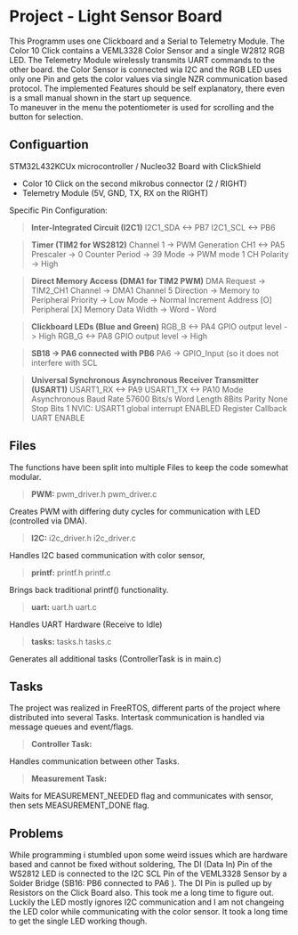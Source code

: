 ﻿# Project - Light Sensor Board
This Programm uses one Clickboard and a Serial to Telemetry Module. The Color 10 Click contains a VEML3328 Color Sensor and a single W2812 RGB LED. 
The Telemetry Module wirelessly transmits UART commands to the other board.
the Color Sensor is connected wia I2C and the RGB LED uses only one Pin and gets the color values via single NZR communication based protocol. 
The implemented Features should be self explanatory, there even is a small manual shown in the start up sequence.  
To maneuver in the menu the potentiometer is used for scrolling and the button for selection.

## Configuartion
STM32L432KCUx microcontroller / Nucleo32 Board with ClickShield
- Color 10 Click on the second mikrobus connector (2 / RIGHT)
- Telemetry Module (5V, GND, TX, RX on the RIGHT)

Specific Pin Configuration:
>**Inter-Integrated Circuit (I2C1)**
>I2C1_SDA <-> PB7
>I2C1_SCL <-> PB6

>**Timer (TIM2 for WS2812)**
>Channel 1 -> PWM Generation CH1 <-> PA5
>Prescaler -> 0
>Counter Period -> 39
>Mode -> PWM mode 1
>CH Polarity -> High

>**Direct Memory Access (DMA1 for TIM2 PWM)**
>DMA Request -> TIM2_CH1
>Channel -> DMA1 Channel 5
>Direction -> Memory to Peripheral
>Priority -> Low
>Mode -> Normal
>Increment Address  [O] Peripheral [X] Memory
>Data Width -> Word - Word

>**Clickboard LEDs (Blue and Green)**
>RGB_B <-> PA4 
>GPIO output level -> High
>RGB_G <-> PA8
>GPIO output level -> High

>**SB18 -> PA6 connected with PB6**
>PA6 -> GPIO_Input (so it does not interfere with SCL

>**Universal Synchronous Asynchronous Receiver Transmitter (USART1)**
>USART1_RX <-> PA9
>USART1_TX <-> PA10
Mode Asynchronous
Baud Rate 57600 Bits/s
Word Length 8Bits
Parity None
Stop Bits 1
NVIC: USART1 global interrupt ENABLED
Register Callback UART ENABLE


## Files
The functions have been split into multiple Files to keep the code somewhat modular. 

> **PWM:** 
 pwm_driver.h
 pwm_driver.c
 
Creates PWM with differing duty cycles for communication with LED (controlled via DMA).

> **I2C:** 
> i2c_driver.h
> i2c_driver.c

Handles I2C based communication with color sensor,
 
> **printf:** 
> printf.h
> printf.c

 Brings back traditional printf() functionality.

> **uart:** 
> uart.h
> uart.c

Handles UART Hardware (Receive to Idle)

> **tasks:** 
> tasks.h
> tasks.c

Generates all additional tasks (ControllerTask is in main.c)

## Tasks
The project was realized in FreeRTOS, different parts of the project where distributed into several Tasks. Intertask communication is handled via message queues and event/flags.

> **Controller Task:** 

Handles communication between other Tasks. 


> **Measurement Task:** 

Waits for MEASUREMENT_NEEDED flag and communicates with sensor, then sets MEASUREMENT_DONE flag. 

## Problems
While programming i stumbled upon some weird issues which are hardware based and cannot be fixed without soldering,
The DI (Data In) Pin of the WS2812 LED is connected to the I2C SCL Pin of the VEML3328 Sensor by a Solder Bridge (SB16: PB6 connected to PA6 ). 
The DI Pin is pulled up by Resistors on the Click Board also. This took me a long time to figure out.  Luckily the LED mostly ignores I2C communication and I am not changeing the LED color while communicating with the color sensor. 
It took a long time to get the single LED working though.